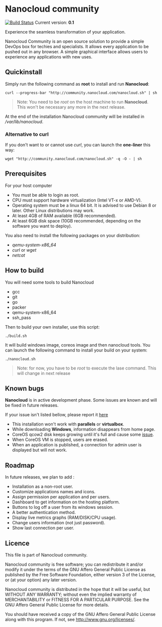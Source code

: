 # Nanocloud community

[![Build Status](https://bamboo.nanocloud.com/plugins/servlet/wittified/build-status/NC-COL)](https://bamboo.nanocloud.com/browse/NC-COL) Current version: **0.1**

Experience the seamless transformation of your application.

Nanocloud Community is an open source solution to provide a simple DevOps box
for techies and specialists. It allows every application to be pushed out in
any browser. A simple graphical interface allows users to experience any
applications with new uses.


## Quickinstall

Simply run the following command as **root** to install and run **Nanocloud**:

```
curl --progress-bar "http://community.nanocloud.com/nanocloud.sh" | sh
```

> Note: You need to be *root* on the host machine to run **Nanocloud**. This
> won't be necessary any more in the next release.

At the end of the installation Nanocloud community will be installed in
*/var/lib/nanocloud*.

### Alternative to curl

If you don't want to or cannot use *curl*, you can launch the **one-liner** this way:

```
wget "http://community.nanocloud.com/nanocloud.sh" -q -O - | sh
```

## Prerequisites

For your host computer

* You must be able to login as root.
* CPU must support hardware virtualization (Intel VT-x or AMD-V).
* Operating system must be a linux 64 bit. It is advised to use Debian 8 or
  later. Other Linux distributions may work.
* At least 4GB of RAM available (6GB recommended).
* At least 6GB disk space (10GB recommended, depending on the software you want to
  deploy).

You also need to install the following packages on your distribution:

* *qemu-system-x86_64*
* *curl* or *wget*
* *netcat*

## How to build

You will need some tools to build Nanocloud

* gcc
* git
* go
* packer
* qemu-system-x86_64
* ssh_pass

Then to build your own installer, use this script:

```
./build.sh
```

It will build windows image, coreos image and then nanocloud tools. You can
launch the following command to install your build on your system:

```
./nanocloud.sh
```

> Note: for now, you have to be *root* to execute the lase command. This will change in next release

## Known bugs

**Nanocloud** is in active development phase. Some issues are known and
will be fixed in future releases.

If your issue isn't listed bellow, please report it
[here](https://github.com/Nanocloud/community/issues/new)

* This installation won't work with **parallels** or **virtualbox**.
* While downloading **Windows**, information disappears from home page.
* CoreOS qcow2 disk keeps growing until it's full and cause some 
[issue](http://stackoverflow.com/questions/31712266/how-to-clean-up-docker-overlay-directory).
* When CoreOS VM is stopped, users are erased.
* When an application is published, a connection for admin user is displayed but will not work.

## Roadmap

In future releases, we plan to add :

* Installation as a non-root user.
* Customize applications names and icons.
* Assign permission per application and per users.
* Dashboard to get information on the hosting platform.
* Buttons to log off a user from its windows session.
* A better authentication method.
* Display live metrics graphs (RAM/DISK/CPU usage).
* Change users information (not just password).
* Show last connection per user.

## Licence

This file is part of Nanocloud community.

Nanocloud community is free software; you can redistribute it and/or modify
it under the terms of the GNU Affero General Public License as
published by the Free Software Foundation, either version 3 of the
License, or (at your option) any later version.

Nanocloud community is distributed in the hope that it will be useful,
but WITHOUT ANY WARRANTY; without even the implied warranty of
MERCHANTABILITY or FITNESS FOR A PARTICULAR PURPOSE.  See the
GNU Affero General Public License for more details.

You should have received a copy of the GNU Affero General Public License
along with this program.  If not, see <http://www.gnu.org/licenses/>.
